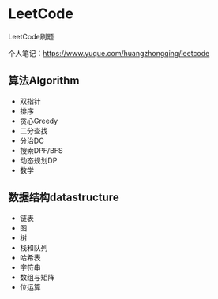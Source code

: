 # LeetCode
LeetCode刷题

个人笔记：https://www.yuque.com/huangzhongqing/leetcode


## 算法Algorithm
* 双指针
* 排序
* 贪心Greedy
* 二分查找
* 分治DC
* 搜索DPF/BFS
* 动态规划DP
* 数学


## 数据结构datastructure
* 链表
* 图
* 树
* 栈和队列
* 哈希表
* 字符串
* 数组与矩阵
* 位运算




